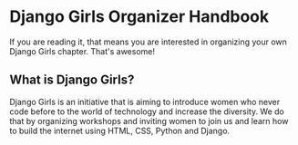 # Django Girls Organizer Handbook

If you are reading it, that means you are interested in organizing your own Django Girls chapter. That's awesome!

## What is Django Girls?

Django Girls is an initiative that is aiming to introduce women who never code before to the world of technology and increase the diversity. We do that by organizing workshops and inviting women to join us and learn how to build the internet using HTML, CSS, Python and Django.



